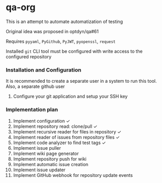 # qa-org
This is an attempt to automate automatization of testing

Original idea was proposed in optdyn/qa#61

Requires `pyyaml`, `PyGithub`, `PyJWT`, `pyopenssl`, `request`

Installed `git` CLI tool must be configured with write access to the configured repository

### Installation and Configuration

It is recommended to create a separate user in a system to run this tool. Also, a separate github user

1. Configure your git application and setup your SSH key


### Implementation plan

1. Implement configuration ✓
2. Implement repository read: clone/pull ✓
3. Implement recursive reader for files in repository ✓
4. Implement reader of issues from repository files ✓
5. Implement code analyzer to find test tags ✓
6. Implement issue puller 
7. Implement wiki page generator
8. Implement repository push for wiki
9. Implement automatic issue creation
10. Implement issue updater
11. Implement GitHub webhook for repository update events